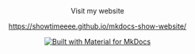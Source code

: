 <div id="header" align="center">
  Visit my website
  
https://showtimeeee.github.io/mkdocs-show-website/


[![Built with Material for MkDocs](https://img.shields.io/badge/Material_for_MkDocs-526CFE?style=for-the-badge&logo=MaterialForMkDocs&logoColor=white)](https://squidfunk.github.io/mkdocs-material/)
